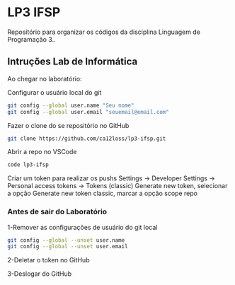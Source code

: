 
# LP3 IFSP

Repositório para organizar os códigos da disciplina Linguagem de Programação 3..

## Intruções Lab de Informática

Ao chegar no laboratório:

Configurar o usuário local do git

```bash 
git config --global user.name "Seu nome"
git config --global user.email "seuemail@email.com"
```

Fazer o clone do se repositório no GitHub

```bash
git clone https://github.com/ca12loss/lp3-ifsp.git
```

Abrir a repo no VSCode 
```bash
code lp3-ifsp
```

Criar um token para realizar os pushs
Settings -> Developer Settings -> Personal access tokens -> Tokens (classic)
Generate new token, selecionar a opção Generate new token classic, marcar a opção scope repo

### Antes de sair do Laboratório 
1-Remover as configurações de usuário do git local
```bash
git config --global --unset user.name
git config --global --unset user.email
```

2-Deletar o token no GitHub

3-Deslogar do GitHub